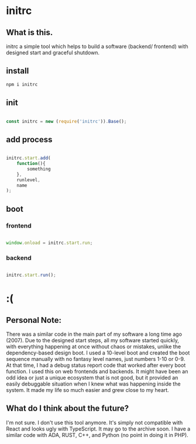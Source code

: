 # initrc

## What is this.

initrc a simple tool which helps to build a software (backend/ frontend) with designed start and graceful shutdown.

## install

```bash
npm i initrc

```

## init 


```javascript

const initrc = new (require('initrc')).Base();

```



## add process

```javascript

initrc.start.add(
    function(){
        something
    },
    runlevel,
    name
);


```

## boot 

### frontend


```javascript

window.onload = initrc.start.run;

```

### backend

```javascript

initrc.start.run();

```


# :(

## Personal Note:

There was a similar code in the main part of my software a long time ago (2007). Due to the designed start steps, all my software started quickly, with everything happening at once without chaos or mistakes, unlike the dependency-based design boot. I used a 10-level boot and created the boot sequence manually with no fantasy level names, just numbers 1-10 or 0-9. At that time, I had a debug status report code that worked after every boot function. I used this on web frontends and backends. It might have been an odd idea or just a unique ecosystem that is not good, but it provided an easily debuggable situation when I knew what was happening inside the system. It made my life so much easier and grew close to my heart.


## What do I think about the future?

I'm not sure. I don't use this tool anymore. It's simply not compatible with React and looks ugly with TypeScript. It may go to the archive soon. I have a similar code with ADA, RUST, C++, and Python (no point in doing it in PHP).

